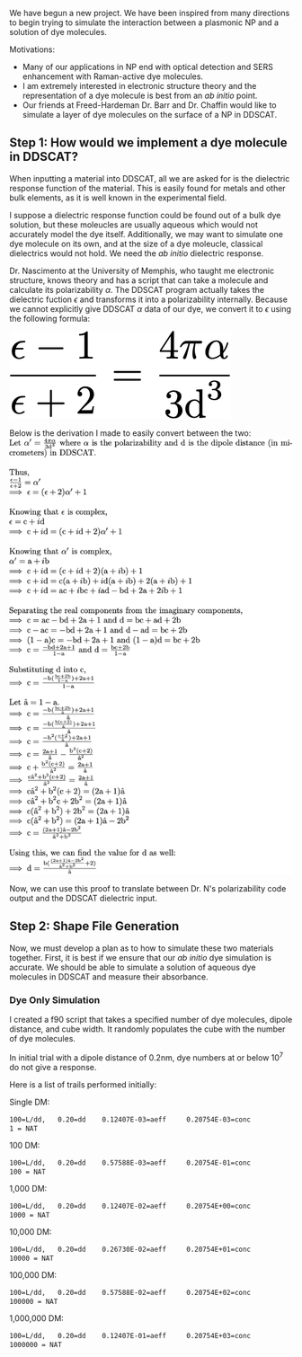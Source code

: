 We have begun a new project. We have been inspired from many directions to begin trying to simulate the interaction between a plasmonic NP and a solution of dye molecules. 

Motivations:
* Many of our applications in NP end with optical detection and SERS enhancement with Raman-active dye molecules.
* I am extremely interested in electronic structure theory and the representation of a dye molecule is best from an *ab initio* point.
* Our friends at Freed-Hardeman Dr. Barr and Dr. Chaffin would like to simulate a layer of dye molecules on the surface of a NP in DDSCAT.

## Step 1: How would we implement a dye molecule in DDSCAT?
When inputting a material into DDSCAT, all we are asked for is the dielectric response function of the material. This is easily found for metals and other bulk elements, as it is well known in the experimental field. 

I suppose a dielectric response function could be found out of a bulk dye solution, but these moleucles are usually aqueous which would not accurately model the dye itself. Additionally, we may want to simulate one dye molecule on its own, and at the size of a dye moleucle, classical dielectrics would not hold. We need the *ab initio* dielectric response.

Dr. Nascimento at the University of Memphis, who taught me electronic structure, knows theory and has a script that can take a molecule and calculate its polarizability $\alpha$. The DDSCAT program actually takes the dielectric fuction $\epsilon$ and transforms it into a polarizability internally. Because we cannot explicitly give DDSCAT $\alpha$ data of our dye, we convert it to $\epsilon$ using the following formula:

![Polarizability to Dielectric](/pictures/polarizability.png)

Below is the derivation I made to easily convert between the two:
![Polarizability to Dielectric Proof](/pictures/polarizationproof.png)

Now, we can use this proof to translate between Dr. N's polarizability code output and the DDSCAT dielectric input.

## Step 2: Shape File Generation
Now, we must develop a plan as to how to simulate these two materials together. First, it is best if we ensure that our *ab initio* dye simulation is accurate. We should be able to simulate a solution of aqueous dye molecules in DDSCAT and measure their absorbance.

### Dye Only Simulation
I created a f90 script that takes a specified number of dye molecules, dipole distance, and cube width. It randomly populates the cube with the number of dye molecules. 

In initial trial with a dipole distance of 0.2nm, dye numbers at or below $10^7$ do not give a response. 

Here is a list of trails performed initially:

Single DM:
```
100=L/dd,   0.20=dd    0.12407E-03=aeff     0.20754E-03=conc 
1 = NAT
```

100 DM:
```
100=L/dd,   0.20=dd    0.57588E-03=aeff     0.20754E-01=conc 
100 = NAT
```

1,000 DM:
```
100=L/dd,   0.20=dd    0.12407E-02=aeff     0.20754E+00=conc 
1000 = NAT
```

10,000 DM:
```
100=L/dd,   0.20=dd    0.26730E-02=aeff     0.20754E+01=conc 
10000 = NAT
```

100,000 DM:
```
100=L/dd,   0.20=dd    0.57588E-02=aeff     0.20754E+02=conc 
100000 = NAT
```

1,000,000 DM:
```
100=L/dd,   0.20=dd    0.12407E-01=aeff     0.20754E+03=conc 
1000000 = NAT
```

